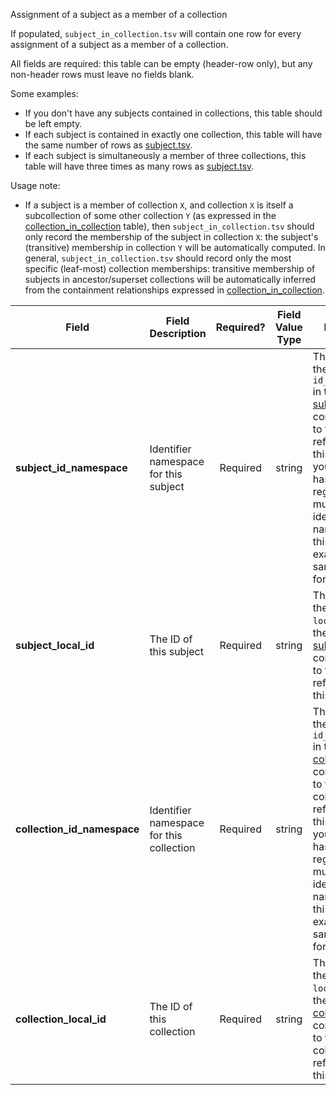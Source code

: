 Assignment of a subject as a member of a collection

If populated, `subject_in_collection.tsv` will contain one row for every assignment of a subject as a member of a collection.

All fields are required: this table can be empty (header-row only), but any non-header rows must leave no fields blank.

Some examples:   
- If you don't have any subjects contained in collections, this table should be left empty.
- If each subject is contained in exactly one collection, this table will have the same number of rows as [subject.tsv](./TableInfo:-subject.tsv).
- If each subject is simultaneously a member of three collections, this table will have three times as many rows as [subject.tsv](./TableInfo:-subject.tsv).

Usage note:
- If a subject is a member of collection `X`, and collection `X` is itself a subcollection of some other collection `Y` (as expressed in the [collection_in_collection](./TableInfo:-collection_in_collection.tsv) table), then `subject_in_collection.tsv` should only record the membership of the subject in collection `X`: the subject's (transitive) membership in collection `Y` will be automatically computed. In general, `subject_in_collection.tsv` should record only the most specific (leaf-most) collection memberships: transitive membership of subjects in ancestor/superset collections will be automatically inferred from the containment relationships expressed in [collection_in_collection](./TableInfo:-collection_in_collection.tsv).


Field | Field Description | Required? | Field Value Type | Extra Info 
------|-------------------|:-----------:|:-------------:|------------
**subject_id_namespace** | Identifier namespace for this subject  | Required | string | This will be the value of `id_namespace` in the row in [subject.tsv](./TableInfo:-subject.tsv) corresponding to the subject referenced in this row. If your program has not registered multiple CFDE identifier namespaces, this will be exactly the same value for all rows.
**subject_local_id** | The ID of this subject | Required | string | This will be the value of `local_id` in the row in [subject.tsv](./TableInfo:-subject.tsv) corresponding to the subject referenced in this row.
**collection_id_namespace** | Identifier namespace for this collection | Required | string | This will be the value of `id_namespace` in the row in [collection.tsv](./TableInfo:-collection.tsv) corresponding to the collection referenced in this row. If your program has not registered multiple CFDE identifier namespaces, this will be exactly the same value for all rows.
**collection_local_id** | The ID of this collection | Required | string | This will be the value of `local_id` in the row in [collection.tsv](./TableInfo:-collection.tsv) corresponding to the collection referenced in this row.
